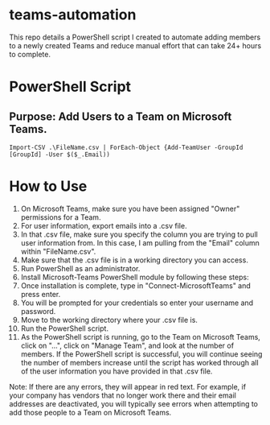 # teams-automation
This repo details a PowerShell script I created to automate adding members to a newly created Teams and reduce manual effort that can take 24+ hours to complete.

# PowerShell Script
## Purpose: Add Users to a Team on Microsoft Teams.
```
Import-CSV .\FileName.csv | ForEach-Object {Add-TeamUser -GroupId [GroupId] -User $($_.Email))
```

# How to Use
1. On Microsoft Teams, make sure you have been assigned "Owner" permissions for a Team.
2. For user information, export emails into a .csv file.
3. In that .csv file, make sure you specify the column you are trying to pull user information from. In this case, I am pulling from the "Email" column within "FileName.csv".
4. Make sure that the .csv file is in a working directory you can access.
5. Run PowerShell as an administrator.
6. Install Microsoft-Teams PowerShell module by following these steps: 
7. Once installation is complete, type in "Connect-MicrosoftTeams" and press enter.
8. You will be prompted for your credentials so enter your username and password.
9. Move to the working directory where your .csv file is.
10. Run the PowerShell script.
11. As the PowerShell script is running, go to the Team on Microsoft Teams, click on "...", click on "Manage Team", and look at the number of members. If the PowerShell script is successful, you will continue seeing the number of members increase until the script has worked through all of the user information you have provided in that .csv file.

Note: If there are any errors, they will appear in red text. For example, if your company has vendors that no longer work there and their email addresses are deactivated, you will typically see errors when attempting to add those people to a Team on Microsoft Teams.

